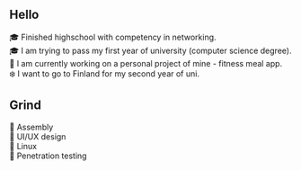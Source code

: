## Hello
🎓 Finished highschool with competency in networking. <br />
🎓 I am trying to pass my first year of university (computer science degree). <br />
🌌 I am currently working on a personal project of mine - fitness meal app. <br />
❄️ I want to go to Finland for my second year of uni.

## Grind
🌌 Assembly <br />
🌌 UI/UX design <br />
🌌 Linux <br />
🌌 Penetration testing
